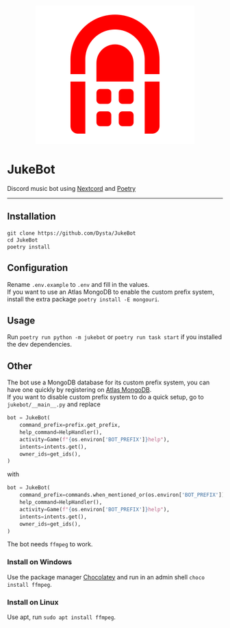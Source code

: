 <div align="center">

[![JukeBot](juke-logo.png)](#readme)
</div>

# JukeBot
Discord music bot using [Nextcord](https://github.com/nextcord/nextcord/) and [Poetry](https://python-poetry.org/)
___

## Installation
```
git clone https://github.com/Dysta/JukeBot 
cd JukeBot
poetry install
```

## Configuration
Rename `.env.example` to `.env` and fill in the values. \
If you want to use an Atlas MongoDB to enable the custom prefix system, install the extra package `poetry install -E mongouri`.

## Usage
Run `poetry run python -m jukebot` or `poetry run task start` if you installed the dev dependencies.

## Other
The bot use a MongoDB database for its custom prefix system, you can have one quickly by registering on [Atlas MongoDB](https://www.mongodb.com/atlas). \
If you want to disable custom prefix system to do a quick setup, go to `jukebot/__main__.py` and replace
```py
bot = JukeBot(
    command_prefix=prefix.get_prefix,
    help_command=HelpHandler(),
    activity=Game(f"{os.environ['BOT_PREFIX']}help"),
    intents=intents.get(),
    owner_ids=get_ids(),
)
```
with
```py
bot = JukeBot(
    command_prefix=commands.when_mentioned_or(os.environ['BOT_PREFIX']),
    help_command=HelpHandler(),
    activity=Game(f"{os.environ['BOT_PREFIX']}help"),
    intents=intents.get(),
    owner_ids=get_ids(),
)
```


The bot needs `ffmpeg` to work.
### Install on Windows
Use the package manager [Chocolatey](https://community.chocolatey.org/) and run in an admin shell `choco install ffmpeg`.

### Install on Linux
Use apt, run `sudo apt install ffmpeg`.